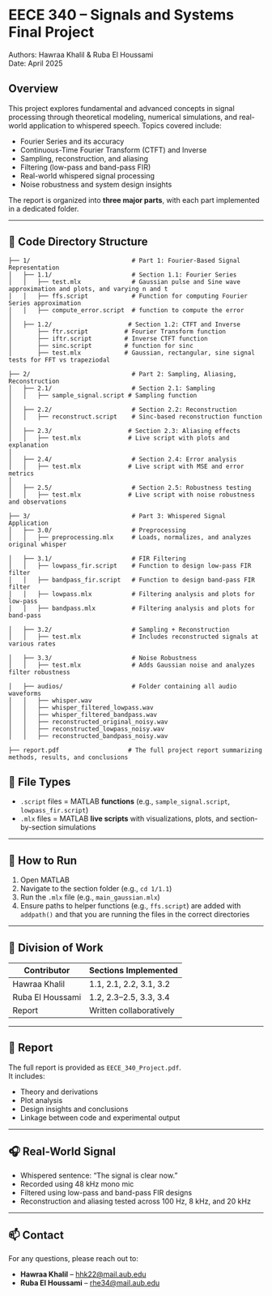 
# EECE 340 – Signals and Systems Final Project

Authors: Hawraa Khalil & Ruba El Houssami  
Date: April 2025

## Overview

This project explores fundamental and advanced concepts in signal processing through theoretical modeling, numerical simulations, and real-world application to whispered speech. Topics covered include:

- Fourier Series and its accuracy
- Continuous-Time Fourier Transform (CTFT) and Inverse
- Sampling, reconstruction, and aliasing
- Filtering (low-pass and band-pass FIR)
- Real-world whispered signal processing
- Noise robustness and system design insights

The report is organized into **three major parts**, with each part implemented in a dedicated folder.

---

## 📁 Code Directory Structure

```
├── 1/                            # Part 1: Fourier-Based Signal Representation
│   ├── 1.1/                      # Section 1.1: Fourier Series
│   │   ├── test.mlx              # Gaussian pulse and Sine wave approximation and plots, and varying n and t
│   │   ├── ffs.script            # Function for computing Fourier Series approximation
│   │   ├── compute_error.script  # function to compute the error
│
│   ├── 1.2/                     # Section 1.2: CTFT and Inverse
│       ├── ftr.script          # Fourier Transform function
│       ├── iftr.script         # Inverse CTFT function
│       ├── sinc.script         # function for sinc      
│       ├── test.mlx            # Gaussian, rectangular, sine signal tests for FFT vs trapeziodal

├── 2/                            # Part 2: Sampling, Aliasing, Reconstruction
│   ├── 2.1/                      # Section 2.1: Sampling
│   │   ├── sample_signal.script # Sampling function
│
│   ├── 2.2/                      # Section 2.2: Reconstruction
│   │   ├── reconstruct.script    # Sinc-based reconstruction function
│
│   ├── 2.3/                     # Section 2.3: Aliasing effects
│   │   ├── test.mlx             # Live script with plots and explanation
│
│   ├── 2.4/                      # Section 2.4: Error analysis
│   │   ├── test.mlx             # Live script with MSE and error metrics
│
│   ├── 2.5/                      # Section 2.5: Robustness testing
│   │   ├── test.mlx             # Live script with noise robustness and observations

├── 3/                            # Part 3: Whispered Signal Application
│   ├── 3.0/                      # Preprocessing
│   │   ├── preprocessing.mlx     # Loads, normalizes, and analyzes original whisper

│   ├── 3.1/                      # FIR Filtering
│   │   ├── lowpass_fir.script    # Function to design low-pass FIR filter
│   │   ├── bandpass_fir.script   # Function to design band-pass FIR filter
│   │   ├── lowpass.mlx           # Filtering analysis and plots for low-pass
│   │   ├── bandpass.mlx          # Filtering analysis and plots for band-pass

│   ├── 3.2/                      # Sampling + Reconstruction
│   │   ├── test.mlx              # Includes reconstructed signals at various rates

│   ├── 3.3/                      # Noise Robustness
│   │   ├── test.mlx              # Adds Gaussian noise and analyzes filter robustness

│   ├── audios/                   # Folder containing all audio waveforms
│   │   ├── whisper.wav
│   │   ├── whisper_filtered_lowpass.wav
│   │   ├── whisper_filtered_bandpass.wav
│   │   ├── reconstructed_original_noisy.wav
│   │   ├── reconstructed_lowpass_noisy.wav
│   │   ├── reconstructed_bandpass_noisy.wav

├── report.pdf                   # The full project report summarizing methods, results, and conclusions
```

## 📌 File Types

- `.script` files = MATLAB **functions** (e.g., `sample_signal.script`, `lowpass_fir.script`)
- `.mlx` files = MATLAB **live scripts** with visualizations, plots, and section-by-section simulations

---

## 🔬 How to Run

1. Open MATLAB
2. Navigate to the section folder (e.g., `cd 1/1.1`)
3. Run the `.mlx` file (e.g., `main_gaussian.mlx`)
4. Ensure paths to helper functions (e.g., `ffs.script`) are added with `addpath()` and that you are running the files in the correct directories

---

## 🧩 Division of Work

| Contributor     | Sections Implemented |
|-----------------|----------------------|
| Hawraa Khalil   | 1.1, 2.1, 2.2, 3.1, 3.2 |
| Ruba El Houssami | 1.2, 2.3–2.5, 3.3, 3.4 |
| Report          | Written collaboratively |

---

## 📄 Report

The full report is provided as `EECE_340_Project.pdf`.  
It includes:
- Theory and derivations
- Plot analysis
- Design insights and conclusions
- Linkage between code and experimental output

---

## 🎧 Real-World Signal

- Whispered sentence: “The signal is clear now.”
- Recorded using 48 kHz mono mic
- Filtered using low-pass and band-pass FIR designs
- Reconstruction and aliasing tested across 100 Hz, 8 kHz, and 20 kHz

---

## 📫 Contact

For any questions, please reach out to:

- **Hawraa Khalil** – hhk22@mail.aub.edu  
- **Ruba El Houssami** – rhe34@mail.aub.edu
